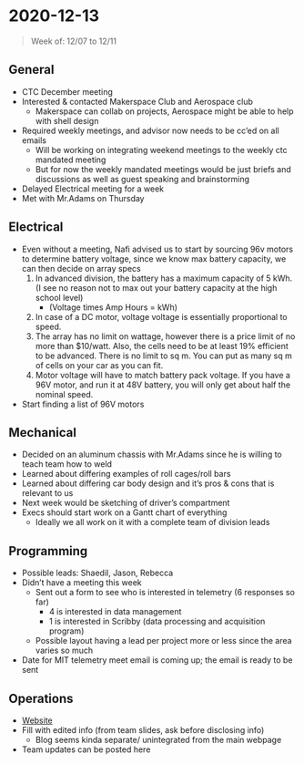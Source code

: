 # 2020-12-13

> Week of: 12/07 to 12/11


## General

* CTC December meeting
* Interested & contacted Makerspace Club and Aerospace club
    * Makerspace can collab on projects, Aerospace might be able to help with shell design
* Required weekly meetings, and advisor now needs to be cc’ed on all emails
    * Will be working on integrating weekend meetings to the weekly ctc mandated meeting
    * But for now the weekly mandated meetings would be just briefs and discussions as well as guest speaking and brainstorming
* Delayed Electrical meeting for a week
* Met with Mr.Adams on Thursday 


## Electrical

* Even without a meeting, Nafi advised us to start by sourcing 96v motors to determine battery voltage, since we know max battery capacity, we can then decide on array specs
    1. In advanced division, the battery has a maximum capacity of 5 kWh. (I see no reason not to max out your battery capacity at the high school level)
        * (Voltage times Amp Hours = kWh)
    2. In case of a DC motor, voltage voltage is essentially proportional to speed. 
    3. The array has no limit on wattage, however there is a price limit of no more than $10/watt. Also, the cells need to be at least 19% efficient to be advanced. There is no limit to sq m. You can put as many sq m of cells on your car as you can fit.
    5. Motor voltage will have to match battery pack voltage. If you have a 96V motor, and run it at 48V battery, you will only get about half the nominal speed.
* Start finding a list of 96V motors


## Mechanical

* Decided on an aluminum chassis with Mr.Adams since he is willing to teach team how to weld
* Learned about differing examples of roll cages/roll bars
* Learned about differing car body design and it’s pros & cons that is relevant to us
* Next week would be sketching of driver’s compartment
* Execs should start work on a Gantt chart of everything
    * Ideally we all work on it with a complete team of division leads


## Programming

* Possible leads: Shaedil, Jason, Rebecca
* Didn’t have a meeting this week
    * Sent out a form to see who is interested in telemetry (6 responses so far)
        * 4 is interested in data management
        * 1 is interested in Scribby (data processing and acquisition program)
    * Possible layout having a lead per project more or less since the area varies so much
* Date for MIT telemetry meet email is coming up; the email is ready to be sent


## Operations

* [Website](https://bths-solar-car.github.io/)
* Fill with edited info (from team slides, ask before disclosing info)
    * Blog seems kinda separate/ unintegrated from the main webpage
* Team updates can be posted here
